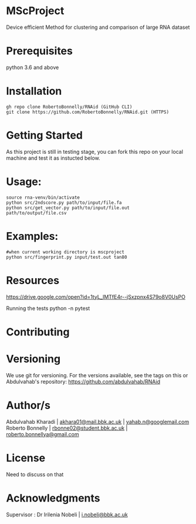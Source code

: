 # MScProject
Device efficient Method for clustering and comparison of large RNA dataset

# Prerequisites
python 3.6 and above

# Installation
```
gh repo clone RobertoBonnelly/RNAid (GitHub CLI)
git clone https://github.com/RobertoBonnelly/RNAid.git (HTTPS)
```

# Getting Started
As this project is still in testing stage, you can fork this repo on your local machine and test it as
instucted below.

# Usage:
```
source rna-venv/bin/activate
python src/2ndscore.py path/to/input/file.fa
python src/get_vector.py path/to/input/file.out path/to/output/file.csv
```

# Examples:

```
#when current working directory is mscproject
python src/fingerprint.py input/test.out tan80
```

# Resources

https://drive.google.com/open?id=1tyL_IMTfE4r--jSxzpnx4S79o8V0UsPO


Running the tests
python -n pytest

# Contributing


# Versioning
We use git for versioning. For the versions available, see the tags on this or Abdulvahab's repository: https://github.com/abdulvahab/RNAid



# Author/s
Abdulvahab Kharadi | akhara01@mail.bbk.ac.uk | vahab.n@googlemail.com
Roberto Bonnelly | rbonne02@student.bbk.ac.uk | roberto.bonnellya@gmail.com

# License
Need to discuss on that

# Acknowledgments
Supervisor : Dr Irilenia Nobeli | i.nobeli@bbk.ac.uk
